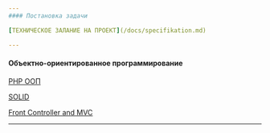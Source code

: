 ```yaml
--- 
#### Постановка задачи

[ТЕХНИЧЕСКОЕ ЗАЛАНИЕ НА ПРОЕКТ](/docs/specifikation.md)

--- 
```

#### Объектно-ориентированное программирование

[PHP ООП](/docs/oop.md)

[SOLID](/docs/SOLID.md)

[Front Controller and MVC](/docs/MVC.md)

--- 